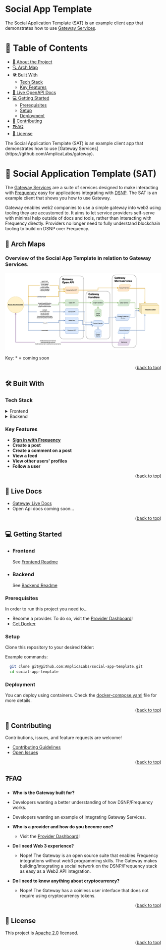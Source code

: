 # Social App Template

The Social Application Template (SAT) is an example client app that demonstrates how to use [Gateway Services](https://github.com/AmplicaLabs/gateway).

<!-- TABLE OF CONTENTS -->

# 📗 Table of Contents

- [📖 About the Project](#about-project)
- [🔍 Arch Map](#-arch-maps)
- [🛠 Built With](#-built-with)
    - [Tech Stack](#tech-stack)
    - [Key Features](#key-features)
- [🚀 Live OpenAPI Docs](#-live-docs)
- [💻 Getting Started](#-getting-started)
    - [Prerequisites](#prerequisites)
    - [Setup](#setup)
    - [Deployment](#deployment)
- [🤝 Contributing](#-contributing)
- [❓FAQ](#faq)
- [📝 License](#-license)

<!-- PROJECT DESCRIPTION -->The Social Application Template (SAT) is an example client app that demonstrates how to use [Gateway Services](https://github.com/AmplicaLabs/gateway).

# 📖 Social Application Template (SAT) <a name="about-project"></a>

The [Gateway Services](https://github.com/AmplicaLabs/gateway) are a suite of services designed to make interacting with [Frequency](https://github.com/frequency-chain/frequency) easy for applications integrating with [DSNP](https://dsnp.org/).
The SAT is an example client that shows you how to use Gateway.

Gateway enables web2 companies to use a simple gateway into web3 using tooling they are accustomed to. It aims to let service providers self-serve with minimal help outside of docs and tools, rather than
interacting with Frequency directly. Providers no longer need to fully understand blockchain tooling to build on DSNP over Frequency.

<!-- Mermaid Arch maps -->

## 🔭 Arch Maps

### Overview of the Social App Template in relation to Gateway Services.

![Arch Map](./docs/social_app_template_arch.drawio.png)

Key: * = coming soon

<p align="right">(<a href="#-table-of-contents">back to top</a>)</p>

## 🛠 Built With <a name="built-with"></a>

### Tech Stack <a name="tech-stack"></a>

<details>
  <summary>Frontend</summary>
  <ul>
    <li>Framework: <a href="https://react.dev/">React</a></li>
    <li>Language: <a href="https://www.typescriptlang.org/">Typescript</a></li>
    <li>Testing Library: 
      <ul>
        <li><a href="https://jestjs.io/">Jest</a></li>
        <li><a href="https://testing-library.com/">Testing Library</a></li>
      </ul>
    </li>
    <li>UI Library: <a href="https://ant.design/">Ant Design</a></li>
  </ul>
</details>

<details>
<summary>Backend</summary>
  <ul>
    <li>Framework: <a href="https://....">Node.js</a> with <a href="https://expressjs.com/">Express</a></li>
    <li>Language: <a href="https://www.typescriptlang.org/">Typescript</a></li>
    <li>Testing Library:<a href="https://jestjs.io/">Vitest</a></li>
    <li>API Documentation: 
      <ul>
        <li><a href="https://swagger.io/">Swagger</a></li>
        <li><a href="https://learn.openapis.org/">OpenAPI</a></li>
      </ul>
    </li>
  </ul>
</details>

<!-- Features -->

### Key Features
- **[Sign in with Frequency](https://github.com/AmplicaLabs/siwf)**
- **Create a post**
- **Create a comment on a post**
- **View a feed**
- **View other users' profiles**
- **Follow a user**

<p align="right">(<a href="#-table-of-contents">back to top</a>)</p>

<!-- LIVE Docs -->

## 🚀 Live Docs

- [Gateway Live Docs](https://amplicalabs.github.io/gateway/)
- Open Api docs coming soon...

<p align="right">(<a href="#-table-of-contents">back to top</a>)</p>

<!-- GETTING STARTED -->

## 💻 Getting Started

- ### Frontend

  See [Frontend Readme](./frontend/README.md)

- ### Backend

  See [Backend Readme](./backend/README.md)

### Prerequisites

In order to run this project you need to...
-  Become a provider. To do so, visit the [Provider Dashboard](https://provider.frequency.xyz/)!
- [Get Docker](https://docs.docker.com/get-docker/)


### Setup

Clone this repository to your desired folder:

Example commands:

```sh
  git clone git@github.com:AmplicaLabs/social-app-template.git
  cd social-app-template
```

### Deployment

You can deploy using containers. Check the [docker-compose.yaml](backend/docker-compose.yaml) file for more details.

<p align="right">(<a href="#-table-of-contents">back to top</a>)</p>

<!-- CONTRIBUTING -->

## 🤝 Contributing

Contributions, issues, and feature requests are welcome!

- [Contributing Guidelines](./CONTRIBUTING.md)
- [Open Issues](https://github.com/AmplicaLabs/social-app-template/issues)

<p align="right">(<a href="#-table-of-contents">back to top</a>)</p>

<!-- FAQ (optional) -->

## ❓FAQ

- **Who is the Gateway built for?**

- Developers wanting a better understanding of how DSNP/Frequency works.
- Developers wanting an example of integrating Gateway Services.
  
- **Who is a provider and how do you become one?**
  
  - Visit the [Provider Dashboard](https://provider.frequency.xyz/)!

- **Do I need Web 3 experience?**

    - Nope! The Gateway is an open source suite that enables Frequency integrations without web3 programming skills. The Gateway makes building/integrating a social network on the DSNP/Frequency stack as easy as a Web2 API integration.

- **Do I need to know anything about cryptocurrency?**

    - Nope! The Gateway has a coinless user interface that does not require using cryptocurrency tokens.


<p align="right">(<a href="#-table-of-contents">back to top</a>)</p>

<!-- LICENSE -->

## 📝 License

This project is [Apache 2.0](./LICENSE) licensed.

<p align="right">(<a href="#-table-of-contents">back to top</a>)</p>
